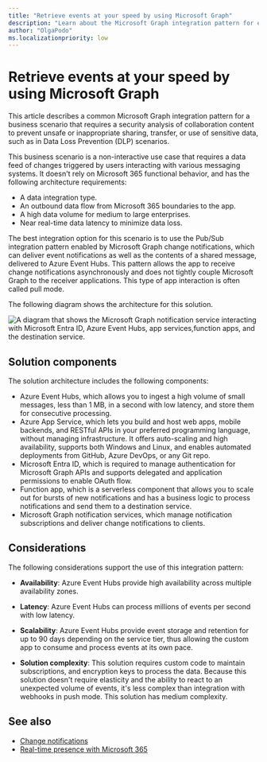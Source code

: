 ```yaml
---
title: "Retrieve events at your speed by using Microsoft Graph"
description: "Learn about the Microsoft Graph integration pattern for event-based solutions that rely on change notifications in pull mode."
author: "OlgaPodo"
ms.localizationpriority: low
---
```


# Retrieve events at your speed by using Microsoft Graph

This article describes a common Microsoft Graph integration pattern for a business scenario that requires a security analysis of collaboration content to prevent unsafe or inappropriate sharing, transfer, or use of sensitive data, such as in Data Loss Prevention (DLP) scenarios.

This business scenario is a non-interactive use case that requires a data feed of changes triggered by users interacting with various messaging systems. It doesn't rely on Microsoft 365 functional behavior, and has the following architecture requirements:

- A data integration type.
- An outbound data flow from Microsoft 365 boundaries to the app.
- A high data volume for medium to large enterprises.
- Near real-time data latency to minimize data loss.
  
The best integration option for this scenario is to use the Pub/Sub integration pattern enabled by Microsoft Graph change notifications, which can deliver event notifications as well as the contents of a shared message, delivered to Azure Event Hubs. This pattern allows the app to receive change notifications asynchronously and does not tightly couple Microsoft Graph to the receiver applications. This type of app interaction is often called pull mode.

The following diagram shows the architecture for this solution.

![A diagram that shows the Microsoft Graph notification service interacting with Microsoft Entra ID, Azure Event Hubs, app services,function apps, and the destination service.](.././images/eventhubs.png)

## Solution components

The solution architecture includes the following components:

- Azure Event Hubs, which allows you to ingest a high volume of small messages, less than 1 MB, in a second with low latency, and store them for consecutive processing.
- Azure App Service, which lets you build and host web apps, mobile backends, and RESTful APIs in your preferred programming language, without managing infrastructure. It offers auto-scaling and high availability, supports both Windows and Linux, and enables automated deployments from GitHub, Azure DevOps, or any Git repo.
- Microsoft Entra ID, which is required to manage authentication for Microsoft Graph APIs and supports delegated and application permissions to enable OAuth flow.
- Function app, which is a serverless component that allows you to scale out for bursts of new notifications and has a business logic to process notifications and send them to a destination service. 
- Microsoft Graph notification services, which manage notification subscriptions and deliver change notifications to clients.

## Considerations

The following considerations support the use of this integration pattern:

- **Availability**: Azure Event Hubs provide high availability across multiple availability zones.

- **Latency**: Azure Event Hubs can process millions of events per second with low latency.

- **Scalability**: Azure Event Hubs provide event storage and retention for up to 90 days depending on the service tier, thus allowing the custom app to consume and process events at its own pace.

- **Solution complexity**: This solution requires custom code to maintain subscriptions, and encryption keys to process the data. Because this solution doesn't require elasticity and the ability to react to an unexpected volume of events, it's less complex than integration with webhooks in push mode. This solution has medium complexity.

## See also

- [Change notifications](./../change-notifications-overview.md)
- [Real-time presence with Microsoft 365](/azure/architecture/solution-ideas/articles/presence-microsoft-365-power-platform)
  
